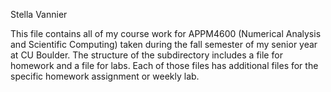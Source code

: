 Stella Vannier

This file contains all of my course work for APPM4600 (Numerical Analysis and Scientific Computing) taken during the fall semester of my senior year at CU Boulder. The structure of the subdirectory includes a file for homework and a file for labs. Each of those files has additional files for the specific homework assignment or weekly lab.
